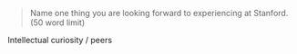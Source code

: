> Name one thing you are looking forward to experiencing at Stanford.
  (50 word limit)

Intellectual curiosity / peers
